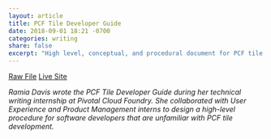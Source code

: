 ```yaml
---
layout: article
title: PCF Tile Developer Guide
date: 2018-09-01 18:21 -0700
categories: writing
share: false
excerpt: "High level, conceptual, and procedural document for PCF tile development."
---
```

<a href="/downloads/tile-dev.html.md.erb" class="btn" download="PCF Tile Developer Guide">Raw File</a>  <a href="https://docs.pivotal.io/tiledev/2-2/" class="btn">Live Site</a>

_Ramia Davis wrote the PCF Tile Developer Guide during her technical writing internship at Pivotal Cloud Foundry. She collaborated with User Experience and Product Management interns to design a high-level procedure for software developers that are unfamiliar with PCF tile development._